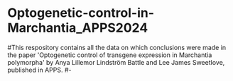 # Optogenetic-control-in-Marchantia_APPS2024

#This respository contains all the data on which conclusions were made in the paper 'Optogenetic control of transgene expression in Marchantia polymorpha' by Anya Lillemor Lindström Battle and Lee James Sweetlove, published in APPS. 
#- 
